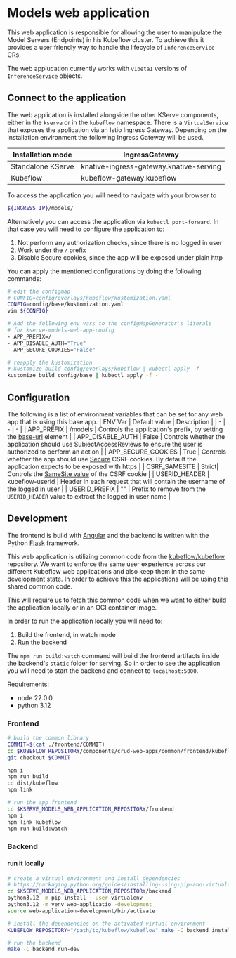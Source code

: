 # Models web application

This web application is responsible for allowing the user to manipulate the Model Servers (Endpoints) in his Kubeflow cluster. To achieve this it provides a user friendly way to handle the lifecycle of `InferenceService` CRs.

The web applucation currently works with `v1beta1` versions of `InferenceService` objects.

## Connect to the application

The web application is installed alongside the other KServe components, either in the `kserve` or in the `kubeflow` namespace. There is a `VirtualService` that exposes the application via an Istio Ingress Gateway. Depending on the installation environment the following Ingress Gateway will be used.

| Installation mode | IngressGateway |
| - | - |
| Standalone KServe | knative-ingress-gateway.knative-serving |
| Kubeflow | kubeflow-gateway.kubeflow |

To access the application you will need to navigate with your browser to
```sh
${INGRESS_IP}/models/
```

Alternatively you can access the application via `kubectl port-forward`. In that case you will need to configure the application to:
1. Not perform any authorization checks, since there is no logged in user
2. Work under the `/` prefix
3. Disable Secure cookies, since the app will be exposed under plain http

You can apply the mentioned configurations by doing the following commands:
```bash
# edit the configmap
# CONFIG=config/overlays/kubeflow/kustomization.yaml
CONFIG=config/base/kustomization.yaml
vim ${CONFIG}

# Add the following env vars to the configMapGenerator's literals
# for kserve-models-web-app-config
- APP_PREFIX=/
- APP_DISABLE_AUTH="True"
- APP_SECURE_COOKIES="False"

# reapply the kustomization
# kustomize build config/overlays/kubeflow | kubectl apply -f -
kustomize build config/base | kubectl apply -f -
```

## Configuration

The following is a list of environment variables that can be set for any web app that is using this base app.
| ENV Var | Default value | Description |
| - | - | - |
| APP_PREFIX | /models | Controls the application's prefix, by setting the [base-url](https://developer.mozilla.org/en-US/docs/Web/HTML/Element/base) element |
| APP_DISABLE_AUTH | False | Controls whether the application should use SubjectAccessReviews to ensure the user is authorized to perform an action |
| APP_SECURE_COOKIES | True | Controls whether the app should use [Secure](https://developer.mozilla.org/en-US/docs/Web/HTTP/Headers/Set-Cookie#Secure) CSRF cookies. By default the application expects to be exposed with https |
| CSRF_SAMESITE | Strict| Controls the [SameSite value](https://developer.mozilla.org/en-US/docs/Web/HTTP/Headers/Set-Cookie#SameSite) of the CSRF cookie |
| USERID_HEADER | kubeflow-userid | Header in each request that will contain the username of the logged in user |
| USERID_PREFIX | "" | Prefix to remove from the `USERID_HEADER` value to extract the logged in user name |

## Development

The frontend is build with [Angular](https://angular.io/) and the backend is written with the Python [Flask](https://flask.palletsprojects.com/en/1.1.x/) framework.

This web application is utilizing common code from the [kubeflow/kubeflow](https://github.com/kubeflow/kubeflow/tree/master/components/crud-web-apps/common) repository. We want to enforce the same user experience across our different Kubeflow web applications and also keep them in the same development state. In order to achieve this the applications will be using this shared common code.

This will require us to fetch this common code when we want to either build the application locally or in an OCI container image.

In order to run the application locally you will need to:
1. Build the frontend, in watch mode
2. Run the backend

The `npm run build:watch` command will build the frontend artifacts inside the backend's `static` folder for serving. So in order to see the application you will need to start the backend and connect to `localhost:5000`.

Requirements:
* node 22.0.0
* python 3.12

### Frontend
```bash
# build the common library
COMMIT=$(cat ./frontend/COMMIT)
cd $KUBEFLOW_REPOSITORY/components/crud-web-apps/common/frontend/kubeflow-common-lib
git checkout $COMMIT

npm i
npm run build
cd dist/kubeflow
npm link

# run the app frontend
cd $KSERVE_MODELS_WEB_APPLICATION_REPOSITORY/frontend
npm i
npm link kubeflow
npm run build:watch
```

### Backend

#### run it locally
```bash
# create a virtual environment and install dependencies
# https://packaging.python.org/guides/installing-using-pip-and-virtual-environments/
cd $KSERVE_MODELS_WEB_APPLICATION_REPOSITORY/backend
python3.12 -m pip install --user virtualenv
python3.12 -m venv web-applicatio -development
source web-application-development/bin/activate

# install the dependencies on the activated virtual environment 
KUBEFLOW_REPOSITORY="/path/to/kubeflow/kubeflow" make -C backend install-deps

# run the backend
make -C backend run-dev
```

